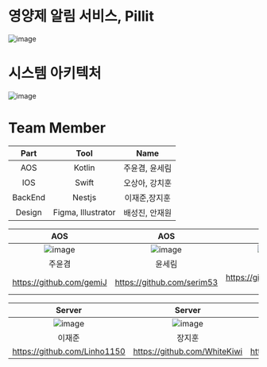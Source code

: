 # 영양제 알림 서비스, Pillit
![image](https://user-images.githubusercontent.com/56428918/182008833-9691e87f-d96a-48f5-aaee-76327418bf91.png)
# 시스템 아키텍처
![image](https://user-images.githubusercontent.com/56428918/182009088-530c67da-0d9f-4f60-a083-c57454600f27.png)

# Team Member
|Part|Tool|Name|
|:---:|:---:|:---:|
|AOS|Kotlin|주윤겸, 윤세림|
|IOS|Swift|오상아, 강치훈|
|BackEnd|Nestjs|이재준,장지훈|
|Design|Figma, Illustrator|배성진, 안재원|


|AOS|AOS|IOS|IOS|
|:---:|:---:|:---:|:---:|
|![image](https://user-images.githubusercontent.com/56428918/182009165-f7aa85b7-2bf7-44d1-ad66-243483ccfb10.png)|![image](https://user-images.githubusercontent.com/56428918/182009278-a26b4405-a748-47d3-9fc8-97946c499b0c.png)|![image](https://user-images.githubusercontent.com/56428918/182009331-f503713d-b19f-4bd3-97fc-8cc1064de428.png)|![image](https://user-images.githubusercontent.com/56428918/182009437-88d8e857-4e3a-4977-acb2-5e9381e47d5c.png)|![image](https://user-images.githubusercontent.com/56428918/182009506-69503415-af9e-4f6d-bfd0-ef80b63d088f.png)|
|주윤겸|윤세림|오상아|강치훈|
|https://github.com/gemiJ|https://github.com/serim53|https://github.com/sana-20|https://github.com/kch1285|

|Server|Server|Design|Design|
|:---:|:---:|:---:|:---:|
|![image](https://user-images.githubusercontent.com/56428918/182009710-3c756a17-f77d-4025-818d-fdf3accc67c5.png)|![image](https://user-images.githubusercontent.com/56428918/182009827-a99fe126-8d63-4008-9769-f654ec8c4c45.png)|![image](https://user-images.githubusercontent.com/56428918/182009851-1cca62bc-cb9b-4a41-a554-24e60d17731b.png)|![image](https://user-images.githubusercontent.com/56428918/182011963-30b3367c-6cb9-40e9-a18c-d3297443c6b9.png)|
|이재준|장지훈|배성진|안재원|
|https://github.com/Linho1150|https://github.com/WhiteKiwi|https://github.com/bbaesungjin|https://jaewonan.myportfolio.com|
